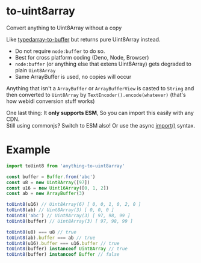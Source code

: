 # to-uint8array

Convert anything to Uint8Array without a copy

Like [typedarray-to-buffer] but returns pure Uint8Array instead.<br>
- Do not require `node:buffer` to do so.
- Best for cross platform coding (Deno, Node, Browser)
- `node:buffer` (or anything else that extens Uint8Array) gets degraded to plain `Uint8Array`
- Same ArrayBuffer is used, no copies will occur

Anything that isn't a `ArrayBuffer` or `ArrayBufferView` is
casted to `String` and then converted to `Uint8Array` by
`TextEncoder().encode(whatever)` (that's how webidl conversion stuff works)

One last thing: It **only supports ESM**, So you can import this easily with any CDN.<br>
Still using commonjs? Switch to ESM also! Or use the async [import()] syntax.

# Example

```js
import toUint8 from 'anything-to-uint8array'

const buffer = Buffer.from('abc')
const u8 = new Uint8Array([97])
const u16 = new Uint16Array([0, 1, 2])
const ab = new ArrayBuffer(3)

toUint8(u16) // Uint8Array(6) [ 0, 0, 1, 0, 2, 0 ]
toUint8(ab) // Uint8Array(3) [ 0, 0, 0 ]
toUint8('abc') // Uint8Array(3) [ 97, 98, 99 ]
toUint8(buffer) // Uint8Array(3) [ 97, 98, 99 ]

toUint8(u8) === u8 // true
toUint8(ab).buffer === ab // true
toUint8(u16).buffer === u16.buffer // true
toUint8(buffer) instanceof Uint8Array // true
toUint8(buffer) instanceof Buffer // false
```

[typedarray-to-buffer]: https://npmjs.com/package/typedarray-to-buffer
[import()]: https://nodejs.org/dist/latest-v16.x/docs/api/esm.html#esm_require

